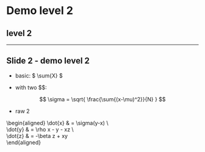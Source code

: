 # Demo level 2
## level 2

---

## Slide 2 - demo level 2

* basic: $ \sum{X} $

* with two $$:

$$ \sigma = \sqrt{ \frac{\sum{(x-\mu)^2}}{N} } $$

* raw 2

\begin{aligned}
\dot{x} &amp; = \sigma(y-x) \\    
\dot{y} &amp; = \rho x - y - xz \\    
\dot{z} &amp; = -\beta z + xy    
\end{aligned}
